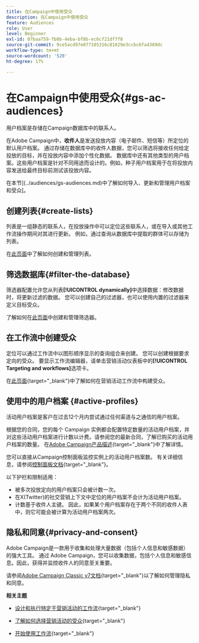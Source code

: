 ```yaml
---
title: 在Campaign中使用受众
description: 在Campaign中使用受众
feature: Audiences
role: User
level: Beginner
exl-id: 07baa759-fb0b-4eba-bf8b-ec6cf21df7f8
source-git-commit: 9ce5acd97e077105316c81029e3ccbc6fa4389dc
workflow-type: tm+mt
source-wordcount: '520'
ht-degree: 17%

---
```


# 在Campaign中使用受众{#gs-ac-audiences}

用户档案是存储在Campaign数据库中的联系人。

在Adobe Campaign中，**收件人**&#x200B;是发送投放内容（电子邮件、短信等）所定位的默认用户档案。 通过存储在数据库中的收件人数据，您可以筛选将接收任何给定投放的目标，并在投放内容中添加个性化数据。 数据库中还有其他类型的用户档案。这些用户档案是针对不同用途而设计的。例如，种子用户档案用于在将投放内容发送给最终目标前测试该投放内容。

在本节](../audiences/gs-audiences.md)中了解如何导入、更新和管理用户档案和受众[。

## 创建列表{#create-lists}

列表是一组静态的联系人，在投放操作中可以定位这些联系人，或在导入或其他工作流操作期间对其进行更新。 例如，通过查询从数据库中提取的群体可以存储为列表。

在[此页面](../audiences/create-audiences.md)中了解如何创建和管理列表。

## 筛选数据库{#filter-the-database}

筛选器配置允许您从列表&#x200B;**[!UICONTROL dynamically]**&#x200B;中选择数据：修改数据时，将更新过滤的数据。 您可以创建自己的过滤器，也可以使用内置的过滤器来定义目标受众。

了解如何在[此页面](../audiences/create-filters.md)中创建和管理筛选器。

## 在工作流中创建受众

定位可以通过工作流中以图形顺序显示的查询组合来创建。 您可以创建根据要求定向的受众。 要显示工作流编辑器，请单击营销活动仪表板中的&#x200B;**[!UICONTROL Targeting and workflows]**&#x200B;选项卡。

在[此页面](https://experienceleague.adobe.com/docs/campaign/automation/campaign-orchestration/marketing-campaign-target.html?lang=zh-Hans){target="_blank"}中了解如何在营销活动工作流中构建受众。


## 使用中的用户档案 {#active-profiles}


活动用户档案是客户在过去12个月内尝试通过任何渠道与之通信的用户档案。

根据您的合同，您的每个 Campaign 实例都会配置特定数量的活动用户档案，并对这些活动用户档案进行计数以计费。请参阅您的最新合同，了解已购买的活动用户档案的数量。 在[Adobe Campaign产品描述](https://helpx.adobe.com/cn/legal/product-descriptions/adobe-campaign-managed-cloud-services.html){target="_blank"}中了解详情。

您可以直接从Campaign控制面板监控实例上的活动用户档案数。 有关详细信息，请参阅[控制面板文档](https://experienceleague.adobe.com/docs/control-panel/using/performance-monitoring/active-profiles-monitoring.html){target="_blank"}。


以下护栏和限制适用：

* 被多次投放定向的用户档案只会被计数一次。
* 在X(Twitter)的社交营销上下文中定位的用户档案不会计为活动用户档案。
* 计数基于收件人主键。 因此，如果某个用户档案存在于两个不同的收件人表中，则它可能会被计算为活动用户档案两次。


## 隐私和同意{#privacy-and-consent}

Adobe Campaign是一款用于收集和处理大量数据（包括个人信息和敏感数据）的强大工具。 通过 Adobe Campaign，您可以收集数据，包括个人信息和敏感信息。因此，获得并监控收件人的同意至关重要。

请参阅[Adobe Campaign Classic v7文档](https://experienceleague.adobe.com/docs/campaign-classic/using/getting-started/privacy/privacy-and-recommendations.html?lang=zh-Hans){target="_blank"}以了解如何管理隐私和同意。

**相关主题**

* [设计和执行特定于营销活动的工作流](../../automation/workflow/campaign-workflows.md){target="_blank"}

* [了解如何选择营销活动的受众](https://experienceleague.adobe.com/docs/campaign/automation/campaign-orchestration/marketing-campaign-target.html?lang=zh-Hans){target="_blank"}

* [开始使用工作流](https://experienceleague.adobe.com/docs/campaign/automation/workflows/introduction/build-a-workflow.html?lang=zh-Hans){target="_blank"}
